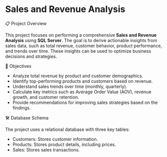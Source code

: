 # Sales and Revenue Analysis

📋 Project Overview

This project focuses on performing a comprehensive **Sales and Revenue Analysis** using **SQL Server**. The goal is to derive actionable insights from sales data, such as total revenue, customer behavior, product performance, and trends over time. These insights can be used to optimize business decisions and strategies.

🎯 Objectives

- Analyze total revenue by product and customer demographics.
- Identify top-performing products and customers based on revenue.
- Understand sales trends over time (monthly, quarterly).
- Calculate key metrics such as Average Order Value (AOV), revenue growth, and customer retention.
- Provide recommendations for improving sales strategies based on the findings.

🛠️ Database Schema

The project uses a relational database with three key tables:

- Customers: Stores customer information.
- Products: Stores product details, including prices.
- Sales: Stores sales transactions.
